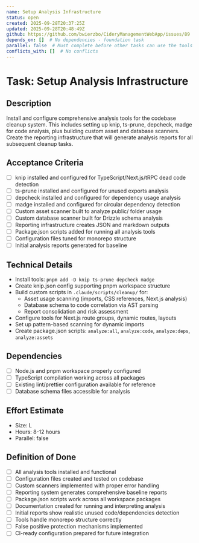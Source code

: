 ```yaml
---
name: Setup Analysis Infrastructure
status: open
created: 2025-09-28T20:37:25Z
updated: 2025-09-28T20:48:49Z
github: https://github.com/bwierzbo/CideryManagementWebApp/issues/89
depends_on: []  # No dependencies - foundation task
parallel: false  # Must complete before other tasks can use the tools
conflicts_with: []  # No conflicts
---
```


# Task: Setup Analysis Infrastructure

## Description
Install and configure comprehensive analysis tools for the codebase cleanup system. This includes setting up knip, ts-prune, depcheck, madge for code analysis, plus building custom asset and database scanners. Create the reporting infrastructure that will generate analysis reports for all subsequent cleanup tasks.

## Acceptance Criteria
- [ ] knip installed and configured for TypeScript/Next.js/tRPC dead code detection
- [ ] ts-prune installed and configured for unused exports analysis
- [ ] depcheck installed and configured for dependency usage analysis
- [ ] madge installed and configured for circular dependency detection
- [ ] Custom asset scanner built to analyze public/ folder usage
- [ ] Custom database scanner built for Drizzle schema analysis
- [ ] Reporting infrastructure creates JSON and markdown outputs
- [ ] Package.json scripts added for running all analysis tools
- [ ] Configuration files tuned for monorepo structure
- [ ] Initial analysis reports generated for baseline

## Technical Details
- Install tools: `pnpm add -D knip ts-prune depcheck madge`
- Create knip.json config supporting pnpm workspace structure
- Build custom scripts in `.claude/scripts/cleanup/` for:
  - Asset usage scanning (imports, CSS references, Next.js analysis)
  - Database schema to code correlation via AST parsing
  - Report consolidation and risk assessment
- Configure tools for Next.js route groups, dynamic routes, layouts
- Set up pattern-based scanning for dynamic imports
- Create package.json scripts: `analyze:all`, `analyze:code`, `analyze:deps`, `analyze:assets`

## Dependencies
- [ ] Node.js and pnpm workspace properly configured
- [ ] TypeScript compilation working across all packages
- [ ] Existing lint/prettier configuration available for reference
- [ ] Database schema files accessible for analysis

## Effort Estimate
- Size: L
- Hours: 8-12 hours
- Parallel: false

## Definition of Done
- [ ] All analysis tools installed and functional
- [ ] Configuration files created and tested on codebase
- [ ] Custom scanners implemented with proper error handling
- [ ] Reporting system generates comprehensive baseline reports
- [ ] Package.json scripts work across all workspace packages
- [ ] Documentation created for running and interpreting analysis
- [ ] Initial reports show realistic unused code/dependencies detection
- [ ] Tools handle monorepo structure correctly
- [ ] False positive protection mechanisms implemented
- [ ] CI-ready configuration prepared for future integration
